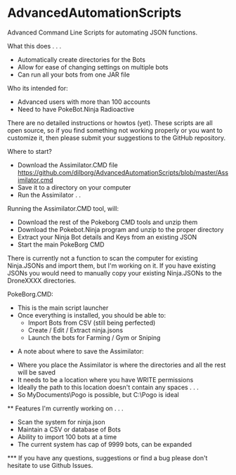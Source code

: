 # AdvancedAutomationScripts
Advanced Command Line Scripts for automating JSON functions.

What this does . . .
- Automatically create directories for the Bots
- Allow for ease of changing settings on multiple bots
- Can run all your bots from one JAR file

Who its intended for:
- Advanced users with more than 100 accounts
- Need to have PokeBot.Ninja Radioactive

There are no detailed instructions or howtos (yet). 
These scripts are all open source, so if you find something not working properly or you want to customize it, then please submit your suggestions to the GitHub repository.

Where to start?
- Download the Assimilator.CMD file
https://github.com/dilborg/AdvancedAutomationScripts/blob/master/Assimilator.cmd
- Save it to a directory on your computer 
- Run the Assimilator . .

Running the Assimilator.CMD tool, will:
- Download the rest of the Pokeborg CMD tools and unzip them
- Download the Pokebot.Ninja program and unzip to the proper directory
- Extract your Ninja Bot details and Keys from an existing JSON
- Start the main PokeBorg CMD

There is currently not a function to scan the computer for existing Ninja.JSONs and import them, but I'm working on it.
If you have existing JSONs you would need to manually copy your existing Ninja.JSONs to the DroneXXXX directories.

PokeBorg.CMD:
- This is the main script launcher
- Once everything is installed, you should be able to:
  - Import Bots from CSV (still being perfected)
  - Create / Edit / Extract ninja.jsons
  - Launch the bots for Farming / Gym or Sniping


* A note about where to save the Assimilator:
- Where you place the Assimilator is where the directories and all the rest will be saved
- It needs to be a location where you have WRITE permissions
- Ideally the path to this location doesn't contain any spaces . . .
- So MyDocuments\Pogo is possible, but C:\Pogo is ideal

** Features I'm currently working on . . .
- Scan the system for ninja.json
- Maintain a CSV or database of Bots
- Ability to import 100 bots at a time
- The current system has cap of 9999 bots, can be expanded

*** If you have any questions, suggestions or find a bug please don't hesitate to use Github Issues.
